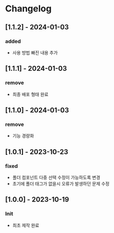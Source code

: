 # Changelog
## [1.1.2] - 2024-01-03
### added
- 사용 방법 빠진 내용 추가

## [1.1.1] - 2024-01-03
### remove
- 최종 배포 형태 완료

## [1.1.0] - 2024-01-03
### remove
- 기능 경량화

## [1.0.1] - 2023-10-23
### fixed
- 폴더 컴포넌트 다중 선택 수정이 가능하도록 변경
- 초기에 폴더 태그가 없을시 오류가 발생하던 문제 수정

## [1.0.0] - 2023-10-19
### Init
- 최초 제작 완료